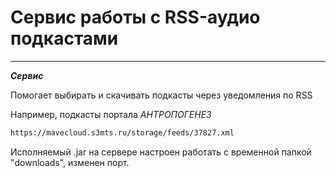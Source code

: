 # Сервис работы с RSS-аудио подкастами
____________
**_Сервис_**

Помогает выбирать и скачивать подкасты через уведомления по RSS

Например, подкасты портала _АНТРОПОГЕНЕЗ_
```html
https://mavecloud.s3mts.ru/storage/feeds/37827.xml
```

Исполняемый .jar на сервере настроен работать с временной папкой "downloads",
изменен порт.